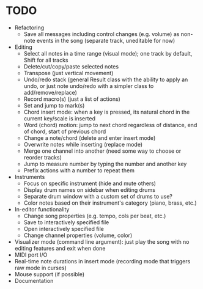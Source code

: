 # TODO

- Refactoring
	- Save all messages including control changes (e.g. volume) as non-note events in the song (separate track, uneditable for now)
- Editing
	- Select all notes in a time range (visual mode); one track by default, Shift for all tracks
	- Delete/cut/copy/paste selected notes
	- Transpose (just vertical movement)
	- Undo/redo stack (general Result class with the ability to apply an undo, or just note undo/redo with a simpler class to add/remove/replace)
	- Record macro(s) (just a list of actions)
	- Set and jump to mark(s)
	- Chord insert mode: when a key is pressed, its natural chord in the current key/scale is inserted
	- Word (chord) motion: jump to next chord regardless of distance, end of chord, start of previous chord
	- Change a note/chord (delete and enter insert mode)
	- Overwrite notes while inserting (replace mode)
	- Merge one channel into another (need some way to choose or reorder tracks)
	- Jump to measure number by typing the number and another key
	- Prefix actions with a number to repeat them
- Instruments
	- Focus on specific instrument (hide and mute others)
	- Display drum names on sidebar when editing drums
	- Separate drum window with a custom set of drums to use?
	- Color notes based on their instrument's category (piano, brass, etc.)
- In-editor functionality
	- Change song properties (e.g. tempo, cols per beat, etc.)
	- Save to interactively specified file
	- Open interactively specified file
	- Change channel properties (volume, color)
- Visualizer mode (command line argument): just play the song with no editing features and exit when done
- MIDI port I/O
- Real-time note durations in insert mode (recording mode that triggers raw mode in curses)
- Mouse support (if possible)
- Documentation

